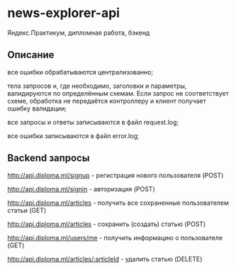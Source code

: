 # news-explorer-api

Яндекс.Практикум, дипломная работа, бэкенд

## Описание

все ошибки обрабатываются централизованно;

тела запросов и, где необходимо, заголовки и параметры, валидируются по определённым схемам. Если запрос не соответствует схеме, обработка не передаётся контроллеру и клиент получает ошибку валидации;

все запросы и ответы записываются в файл request.log;

все ошибки записываются в файл error.log;

## Backend запросы

<http://api.diploma.ml/signup> - регистрация нового пользователя (POST)

<http://api.diploma.ml/signin> - авторизация (POST)

<http://api.diploma.ml/articles> - получить все сохраненные пользователем статьи (GET)

<http://api.diploma.ml/articles> - сохранить (создать) статью (POST)

<http://api.diploma.ml/users/me> - получить информацию о пользователе (GET)

<http://api.diploma.ml/articles/:articleId> - удалить статью (DELETE)
